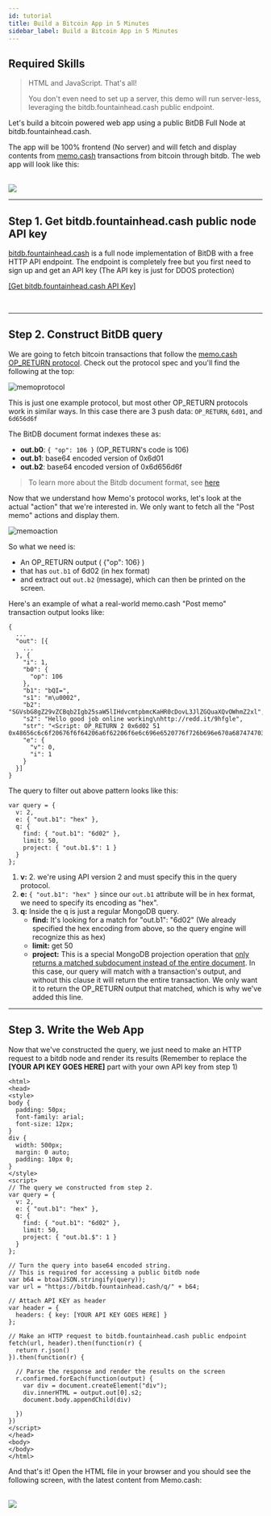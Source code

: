 ```yaml
---
id: tutorial
title: Build a Bitcoin App in 5 Minutes
sidebar_label: Build a Bitcoin App in 5 Minutes
---
```


## Required Skills

> HTML and JavaScript. That's all!
>
> You don't even need to set up a server, this demo will run server-less, leveraging the bitdb.fountainhead.cash public endpoint.

Let's build a bitcoin powered web app using a public BitDB Full Node at bitdb.fountainhead.cash. 

The app will be 100% frontend (No server) and will fetch and display contents from [memo.cash](https://memo.cash) transactions from bitcoin through bitdb. The web app will look like this:

<br>

<img src='assets/app.png' class='frame'>

<br>

---


## Step 1. Get bitdb.fountainhead.cash public node API key

[bitdb.fountainhead.cash](https://bitdb.fountainhead.cash) is a full node implementation of BitDB with a free HTTP API endpoint. The endpoint is completely free but you first need to sign up and get an API key (The API key is just for DDOS protection)

[[Get bitdb.fountainhead.cash API Key]](https://bitdb.fountainhead.cash/dashboard)

<br>

---

## Step 2. Construct BitDB query

We are going to fetch bitcoin transactions that follow the [memo.cash OP_RETURN protocol](https://memo.cash/protocol). Check out the protocol spec and you'll find the following at the top:

![memoprotocol](assets/memoprotocol.png)

This is just one example protocol, but most other OP_RETURN protocols work in similar ways. In this case there are 3 push data: `OP_RETURN`, `6d01`, and `6d656d6f`

The BitDB document format indexes these as:

- **out.b0**: `{ "op": 106 }` (OP_RETURN's code is 106)
- **out.b1**: base64 encoded version of 0x6d01
- **out.b2**: base64 encoded version of 0x6d656d6f

> To learn more about the Bitdb document format, see [here](indexer#2-bitdb-document-format)

Now that we understand how Memo's protocol works, let's look at the actual "action" that we're interested in. We only want to fetch all the "Post memo" actions and display them.

![memoaction](assets/memopost.png)

So what we need is:

- An OP_RETURN output ( {"op": 106} )
- that has `out.b1` of 6d02 (in hex format)
- and extract out `out.b2` (message), which can then be printed on the screen.

Here's an example of what a real-world memo.cash "Post memo" transaction output looks like:

```
{
  ...
  "out": [{
    ...
  }, {
    "i": 1,
    "b0": {
      "op": 106
    },
    "b1": "bQI=",
    "s1": "m\u0002",
    "b2": "SGVsbG8gZ29vZCBqb2Igb25saW5lIHdvcmtpbmcKaHR0cDovL3JlZGQuaXQvOWhmZ2xl",
    "s2": "Hello good job online working\nhttp://redd.it/9hfgle",
    "str": "<Script: OP_RETURN 2 0x6d02 51 0x48656c6c6f20676f6f64206a6f62206f6e6c696e6520776f726b696e670a687474703a2f2f726564642e69742f396866676c65>",
    "e": {
      "v": 0,
      "i": 1
    }
  }]
}
```

The query to filter out above pattern looks like this:


```
var query = {
  v: 2,
  e: { "out.b1": "hex" },
  q: {
    find: { "out.b1": "6d02" },
    limit: 50,
    project: { "out.b1.$": 1 }
  }
};
```

1. **v:** 2. we're using API version 2 and must specify this in the query protocol.
2. **e:** `{ "out.b1": "hex" }` since our `out.b1` attribute will be in hex format, we need to specify its encoding as "hex".
3. **q:** Inside the q is just a regular MongoDB query.
    - **find:** It's looking for a match for "out.b1": "6d02" (We already specified the hex encoding from above, so the query engine will recognize this as hex)
    - **limit:** get 50
    - **project:** This is a special MongoDB projection operation that [only returns a matched subdocument instead of the entire document](query#4-only-return-the-matched-part). In this case, our query will match with a transaction's output, and without this clause it will return the entire transaction. We only want it to return the OP_RETURN output that matched, which is why we've added this line.

---

## Step 3. Write the Web App

Now that we've constructed the query, we just need to make an HTTP request to a bitdb node and render its results (Remember to replace the **[YOUR API KEY GOES HERE]** part with your own API key from step 1)

```
<html>
<head>
<style>
body {
  padding: 50px;
  font-family: arial;
  font-size: 12px;
}
div {
  width: 500px;
  margin: 0 auto;
  padding: 10px 0;
}
</style>
<script>
// The query we constructed from step 2.
var query = {
  v: 2,
  e: { "out.b1": "hex" },
  q: {
    find: { "out.b1": "6d02" },
    limit: 50,
    project: { "out.b1.$": 1 }
  }
};
​
// Turn the query into base64 encoded string.
// This is required for accessing a public bitdb node
var b64 = btoa(JSON.stringify(query));
var url = "https://bitdb.fountainhead.cash/q/" + b64;
​
// Attach API KEY as header
var header = {
  headers: { key: [YOUR API KEY GOES HERE] }
};
​
// Make an HTTP request to bitdb.fountainhead.cash public endpoint
fetch(url, header).then(function(r) {
  return r.json()
}).then(function(r) {
​
  // Parse the response and render the results on the screen
  r.confirmed.forEach(function(output) {
    var div = document.createElement("div");
    div.innerHTML = output.out[0].s2;
    document.body.appendChild(div)
​
  })
})
</script>
</head>
<body>
</body>
</html>
```

And that's it! Open the HTML file in your browser and you should see the following screen, with the latest content from Memo.cash:

<br>

<img src='assets/app.png' class='frame'>

